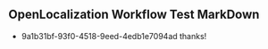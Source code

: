 ## OpenLocalization Workflow Test MarkDown
* 9a1b31bf-93f0-4518-9eed-4edb1e7094ad 
thanks!<!--HONumber=Mar16_HO3-->
